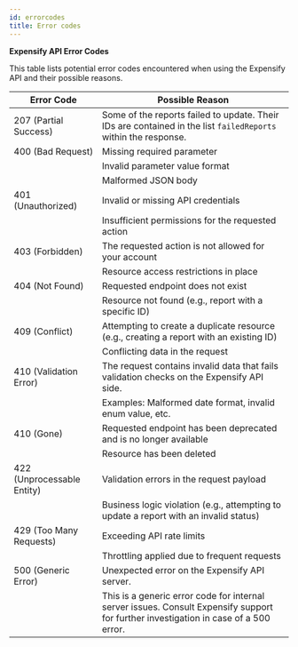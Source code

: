 ```yaml
---
id: errorcodes
title: Error codes
---
```



**Expensify API Error Codes**

This table lists potential error codes encountered when using the Expensify API and their possible reasons.

| Error Code | Possible Reason |
| --- | --- |
| 207 (Partial Success) | Some of the reports failed to update. Their IDs are contained in the list `failedReports` within the response. |
| 400 (Bad Request) | Missing required parameter |
|  | Invalid parameter value format |
|  | Malformed JSON body |
| 401 (Unauthorized) | Invalid or missing API credentials |
|  | Insufficient permissions for the requested action |
| 403 (Forbidden) | The requested action is not allowed for your account |
|  | Resource access restrictions in place |
| 404 (Not Found) | Requested endpoint does not exist |
|  | Resource not found (e.g., report with a specific ID) |
| 409 (Conflict) | Attempting to create a duplicate resource (e.g., creating a report with an existing ID) |
|  | Conflicting data in the request |
| 410 (Validation Error) | The request contains invalid data that fails validation checks on the Expensify API side. |
|  | Examples: Malformed date format, invalid enum value, etc. |
| 410 (Gone) | Requested endpoint has been deprecated and is no longer available |
|  | Resource has been deleted |
| 422 (Unprocessable Entity) | Validation errors in the request payload |
|  | Business logic violation (e.g., attempting to update a report with an invalid status) |
| 429 (Too Many Requests) | Exceeding API rate limits |
|  | Throttling applied due to frequent requests |
| 500 (Generic Error) | Unexpected error on the Expensify API server. |
|  | This is a generic error code for internal server issues. Consult Expensify support for further investigation in case of a 500 error. |